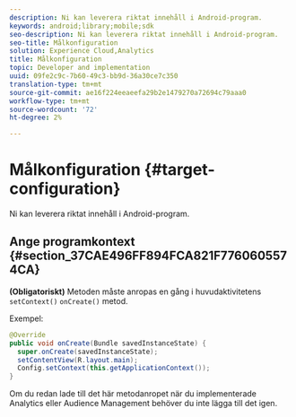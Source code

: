 ```yaml
---
description: Ni kan leverera riktat innehåll i Android-program.
keywords: android;library;mobile;sdk
seo-description: Ni kan leverera riktat innehåll i Android-program.
seo-title: Målkonfiguration
solution: Experience Cloud,Analytics
title: Målkonfiguration
topic: Developer and implementation
uuid: 09fe2c9c-7b60-49c3-bb9d-36a30ce7c350
translation-type: tm+mt
source-git-commit: ae16f224eeaeefa29b2e1479270a72694c79aaa0
workflow-type: tm+mt
source-wordcount: '72'
ht-degree: 2%

---
```



# Målkonfiguration {#target-configuration}

Ni kan leverera riktat innehåll i Android-program.

## Ange programkontext {#section_37CAE496FF894FCA821F7760605574CA}

**(Obligatoriskt)** Metoden måste anropas en gång i huvudaktivitetens `setContext()` `onCreate()` metod.

Exempel:

```java
@Override 
public void onCreate(Bundle savedInstanceState) { 
  super.onCreate(savedInstanceState); 
  setContentView(R.layout.main); 
  Config.setContext(this.getApplicationContext()); 
}
```

Om du redan lade till det här metodanropet när du implementerade Analytics eller Audience Management behöver du inte lägga till det igen.
